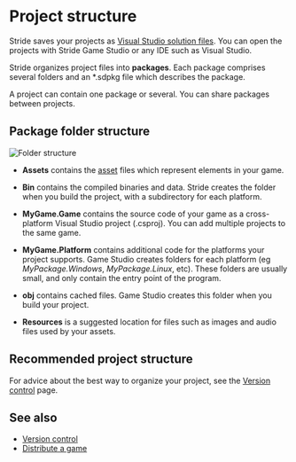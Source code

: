 # Project structure

Stride saves your projects as [Visual Studio solution files](https://msdn.microsoft.com/en-us/library/bb165951.aspx?f=255&MSPPError=-2147217396). You can open the projects with Stride Game Studio or any IDE such as Visual Studio.

Stride organizes project files into **packages**. Each package comprises several folders and an *.sdpkg file which describes the package.

A project can contain one package or several. You can share packages between projects.

## Package folder structure

![Folder structure](media/folder-structure.png)

* **Assets** contains the [asset](../game-studio/assets.md) files which represent elements in your game.

* **Bin** contains the compiled binaries and data. Stride creates the folder when you build the project, with a subdirectory for each platform.

* **MyGame.Game** contains the source code of your game as a cross-platform Visual Studio project (.csproj). You can add multiple projects to the same game.

*	**MyGame.Platform** contains additional code for the platforms your project supports. Game Studio creates folders for each platform (eg *MyPackage.Windows*, *MyPackage.Linux*, etc). These folders are usually small, and only contain the entry point of the program.

* **obj** contains cached files. Game Studio creates this folder when you build your project.

* **Resources** is a suggested location for files such as images and audio files used by your assets.

## Recommended project structure

For advice about the best way to organize your project, see the [Version control](version-control.md) page.

## See also

* [Version control](version-control.md)
* [Distribute a game](distribute-a-game.md)